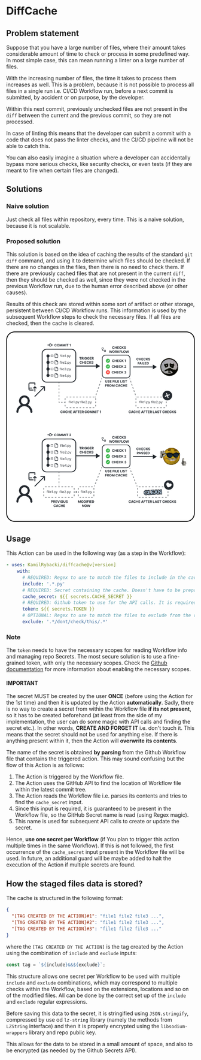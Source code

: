 # DiffCache

## Problem statement

Suppose that you have a large number of files, where their amount takes considerable amount of time
to check or process in some predefined way. In most simple case, this can mean running a linter on a large number of files.

With the increasing number of files, the time it takes to process them increases as well. This is a problem, because
it is not possible to process all files in a single run i.e. CI/CD Workflow run, before a next commit is submitted,
by accident or on purpose, by the developer.

Within this next commit, previously unchecked files are not present in the `diff` between the current and the previous commit,
so they are not processed.

In case of linting this means that the developer can submit a commit with a code that does not pass the linter checks,
and the CI/CD pipeline will not be able to catch this.

You can also easily imagine a situation where a developer can accidentally bypass more serious checks,
like security checks, or even tests (if they are meant to fire when certain files are changed).

## Solutions

### Naive solution

Just check all files within repository, every time. This is a naive solution, because it is not scalable.

### Proposed solution

This solution is based on the idea of caching the results of the standard `git diff` command, and using it to
determine which files should be checked. If there are no changes in the files, then there is no need to check them.
If there are previously cached files that are not present in the current `diff`, then they should be checked as well,
since they were not checked in the previous Workflow run, due to the human error described above (or other causes).

Results of this check are stored within some sort of artifact or other storage,
persistent between CI/CD Workflow runs. This information is used by the subsequent Workflow steps
to check the necessary files. If all files are checked, then the cache is cleared.

![Visual representation of Diff Cache Workflow](https://github.com/KamilRybacki/diff-cache/blob/media/use_case_diagram.png)

## Usage

This Action can be used in the following way (as a step in the Workflow):

```yaml
- uses: KamilRybacki/diffcache@v[version]
    with:
      # REQUIRED: Regex to use to match the files to include in the cache
      include: '.*.py'
      # REQUIRED: Secret containing the cache. Doesn't have to be prepared beforehand, it will be created if it doesn't exist (see Note below).
      cache_secret: ${{ secrets.CACHE_SECRET }}
      # REQUIRED: Github token to use for the API calls. It is required to be able to create the cache secret and to be able to update it (see Note below).
      token: ${{ secrets.TOKEN }}
      # OPTIONAL: Regex to use to match the files to exclude from the cache check.
      exclude: '.*/dont/check/this/.*'
```

### Note

The `token` needs to have the necessary scopes for reading Workflow info and managing repo Secrets.
The most secure solution is to use a fine-grained token, with only the necessary scopes. Check the [Github documentation](https://docs.github.com/en/actions/reference/authentication-in-a-workflow#permissions-for-the-github_token) for more information about enabling the necessary scopes.

#### **IMPORTANT**

The secret MUST be created by the user **ONCE** (before using the Action for the 1st time) and then it is updated by the Action **automatically**.
Sadly, there is no way to create a secret from within the Workflow file **if its not present**, so it has to be created beforehand
(at least from the side of my implementation, the user can do some magic with API calls and finding the secret etc.).
In other words, **CREATE AND FORGET IT** i.e. don't touch it.
This means that the secret should not be used for anything else. If there is anything present within it,
then the Action will **overwrite its contents**.

The name of the secret is obtained **by parsing** from the Github Workflow file that contains the triggered action.
This may sound confusing but the flow of this Action is as follows:

1. The Action is triggered by the Workflow file.
2. The Action uses the GitHub API to find the location of Workflow file within the latest commit tree.
3. The Action reads the Workflow file i.e. parses its contents and tries to find the `cache_secret` input.
4. Since this input is required, it is guaranteed to be present in the Workflow file, so the GitHub Secret name is read (using Regex magic).
5. This name is used for subsequent API calls to create or update the secret.

Hence, **use one secret per Workflow** (if You plan to trigger this action multiple times in the same Workflow).
If this is not followed, the first occurrence of the `cache_secret` input present in the Workflow file will be used.
In future, an additional guard will be maybe added to halt the execution of the Action if multiple secrets are found.

## How the staged files data is stored?

The cache is structured in the following format:

```json
{
  "[TAG CREATED BY THE ACTION]#1": "file1 file2 file3 ...",
  "[TAG CREATED BY THE ACTION]#2": "file1 file2 file3 ...",
  "[TAG CREATED BY THE ACTION]#3": "file1 file2 file3 ..."
}
```

where the `[TAG CREATED BY THE ACTION]` is the tag created by the Action using the combination of `include` and `exclude` inputs:

```js
const tag = `${include}&&${exclude}`;
```

This structure allows one secret per Workflow to be used with multiple `include` and `exclude` combinations,
which may correspond to multiple checks within the Workflow, based on the extensions, locations and so on of the modified files.
All can be done by the correct set up of the `include` and `exclude` regular expressions.

Before saving this data to the secret, it is stringified using `JSON.stringify`,
compressed by use od `lz-string` library (namely the methods from `LZString` interface)
and then it is properly encrypted using the `libsodium-wrappers` library and repo public key.

This allows for the data to be stored in a small amount of space, and also to be encrypted (as needed by the Github Secrets API).
